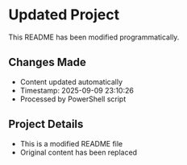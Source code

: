 ﻿# Updated Project

This README has been modified programmatically.

## Changes Made
- Content updated automatically
- Timestamp: 2025-09-09 23:10:26
- Processed by PowerShell script

## Project Details
- This is a modified README file
- Original content has been replaced

